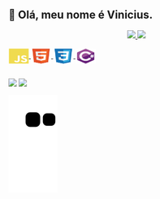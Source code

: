## 👋 Olá, meu nome é Vinicius.

<div align="center">
  <a href="https://github.com/vinigdsc">
  <img height="180em" src="https://github-readme-stats.vercel.app/api?username=vinigdsc&show_icons=false&theme=radical&include_all_commits=true&count_private=true"/>
  <img height="180em" src="https://github-readme-stats.vercel.app/api/top-langs/?username=vinigdsc&layout=compact&langs_count=7&theme=radical"/>
</div>

<div style="display: inline_block"><br>
  <img align="center" alt="Vini-Js" height="30" width="40" src="https://raw.githubusercontent.com/devicons/devicon/master/icons/javascript/javascript-plain.svg">
  <img align="center" alt="Vini-HTML" height="30" width="40" src="https://raw.githubusercontent.com/devicons/devicon/master/icons/html5/html5-original.svg">
  <img align="center" alt="Vini-CSS" height="30" width="40" src="https://raw.githubusercontent.com/devicons/devicon/master/icons/css3/css3-original.svg">
  <img align="center" alt="Vini-Csharp" height="30" width="40" src="https://raw.githubusercontent.com/devicons/devicon/master/icons/csharp/csharp-original.svg">
</div>
  
##
  
<div>
  <a href = "mailto:viniciusgcae@gmail.com"><img src="https://img.shields.io/badge/-Gmail-%23333?style=for-the-badge&logo=gmail&logoColor=white" target="_blank"></a>
  <a href="https://www.linkedin.com/in/vinicius-caetano-538baa230/" target="_blank"><img src="https://img.shields.io/badge/-LinkedIn-%230077B5?style=for-the-badge&logo=linkedin&logoColor=white" target="_blank"></a> 
  
![snake gif](https://github.com/vinigdsc/vinigdsc/blob/output/github-contribution-grid-snake.svg)



 </div>
